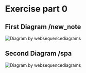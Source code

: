 <h1>Exercise part 0</h1>

<h2>First Diagram /new_note</h2>
<img src="https://www.websequencediagrams.com/cgi-bin/cdraw?lz=YnJvd3Nlci0-c2VydmVyOiBIVFRQUyBQT1NUIGh0dHBzOi8vc3R1ZGllcy5jcy5oZWxzaW5raS5maS9leGFtcGxlYXBwL25ld19ub3RlCm5vdGUgb3ZlciAAUgc6IHJlbG9hZC4KAFsGLT4AEAkzMDIgRm91bmQKAG4XR0UAVy1vdGVzAFQSMjAwIE9LIC0gSFRNTCBjb2RlAClGbWFpbi5jcwBWHAAaCQAnSmoATyFqcwoAgnIUAINhByByZWFkACEIIGFuZCBhc2sgZm9yIGRhdGEuanNvbiBvbiBsaW5lIDIzLgoAglVGAFMJAIMEG3Jlc3BvbnNlOiBbe2NvbnRlbnQ6IC4uLiwgZGF0ZQAGBX1dAIFGFQCDdAUgaXMgcmVuZGVyIHRvIHRoZSBkaXNwbGF5LgCCAwwAhV0IR0dhYmk0MAo&s=default" alt="Diagram by websequencediagrams">

<br>

<h2>Second Diagram /spa</h2>
<img src="https://www.websequencediagrams.com/cgi-bin/cdraw?lz=dGl0bGUgTm90ZVNQQQoKYnJvd3Nlci0-c2VydmVyOiBIVFRQUyBHRVQgaHR0cHM6Ly9zdHVkaWVzLmNzLmhlbHNpbmtpLmZpL2V4YW1wbGVhcHAvc3BhCgA6Bi0-AEoHOiAyMDAgT0sgLSBIVE1MIENvZGUAWxIAOSptYWluLmNzcwBNGwAaCQAnQGoARSFqcwoKbm90ZSBvdmVyIACBagkANwcgcmVhZCB0aGUgZGF0YS5qc29uIGluZm9ybWF0aW9uAIJYHS8AKgkAgjcbABsKIFt7Y29udGVudDogLi4uLCBkYXRlAAYFfV0AgQ4VcmVuZGVyADYMb24gZGlzcGxheQCDdRlQT1MAg2MsbmV3X25vdGVfAIQBFzEgQ1JFQVRFRCAtIACCGAVyZXNwb25zZTogAIJQBWNyZWF0ZWQgb24gAD4OAIJpCwCFJwhHR2FiaTQwCg&s=default" alt="Diagram by websequencediagrams">

